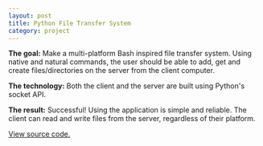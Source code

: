 ```yaml
---
layout: post
title: Python File Transfer System
category: project
---
```


**The goal:**
Make a multi-platform Bash inspired file transfer system. Using native and natural
commands, the user should be able to add, get and create files/directories on the
server from the client computer.

**The technology:**
Both the client and the server are built using Python's socket API.

**The result:**
Successful! Using the application is simple and reliable. The client can
read and write files from the server, regardless of their platform.

[View source code.](https://github.com/Zethor456/Python-File-Transfer)
